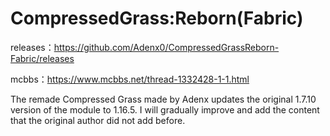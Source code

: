 # CompressedGrass:Reborn(Fabric)
 releases：https://github.com/Adenx0/CompressedGrassReborn-Fabric/releases
 
 mcbbs：https://www.mcbbs.net/thread-1332428-1-1.html
 


The remade Compressed Grass made by Adenx updates the original 1.7.10 version of the module to 1.16.5. I will gradually improve and add the content that the original author did not add before.
